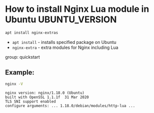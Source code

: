 # How to install Nginx Lua module in Ubuntu UBUNTU_VERSION

```bash
apt install nginx-extras
```

- `apt install` - installs specified package on Ubuntu
- `nginx-extra` - extra modules for Nginx including Lua

group: quickstart

## Example: 
```bash
nginx -V
```
```
nginx version: nginx/1.18.0 (Ubuntu)
built with OpenSSL 1.1.1f  31 Mar 2020
TLS SNI support enabled
configure arguments: ... 1.18.0/debian/modules/http-lua ...
```

